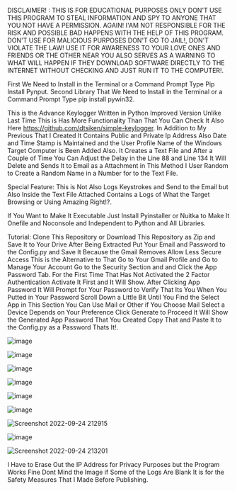 DISCLAIMER! : THIS IS FOR EDUCATIONAL PURPOSES ONLY DON'T USE THIS PROGRAM TO STEAL INFORMATION AND SPY TO ANYONE THAT YOU NOT HAVE A PERMISSION. AGAIN! I'AM NOT RESPONSIBLE FOR THE RISK AND POSSIBLE BAD HAPPENS WITH THE HELP OF THIS PROGRAM. DON'T USE FOR MALICIOUS PURPOSES DON'T GO TO JAIL!, DON'T VIOLATE THE LAW! USE IT FOR AWARENESS TO YOUR LOVE ONES AND FRIENDS OR THE OTHER NEAR YOU ALSO SERVES AS A WARNING TO WHAT WILL HAPPEN IF THEY DOWNLOAD SOFTWARE DIRECTLY TO THE INTERNET WITHOUT CHECKING AND JUST RUN IT TO THE COMPUTER!.

First We Need to Install in the Terminal or a Command Prompt Type Pip Install Pynput.
Second Library That We Need to Install in the Terminal or a Command Prompt Type pip install pywin32.

This is the Advance Keylogger Written in Python Improved Version Unlike Last Time This is Has More Functionality Than That You Can Check It Also Here https://github.com/dtsiken/simple-keylogger. In Addition to My Previous That I Created It Contains Public and Private Ip Address Also Date and Time Stamp is Maintained and the User Profile Name of the Windows Target Computer is Been Added Also. It Creates a Text File and After a Couple of Time You Can Adjust the Delay in the Line 88 and Line 134 It Will Delete and Sends It to Email as a Attachment in This Method I User Random to Create a Random Name in a Number for to the Text File.

Special Feature: 
This is Not Also Logs Keystrokes and Send to the Email but Also Inside the Text File Attached Contains a Logs of What the Target Browsing or Using Amazing Right!?.

If You Want to Make It Executable Just Install Pyinstaller or Nuitka to Make It Onefile and Noconsole and Independent to Python and All Libraries.

Tutorial: Clone This Repository or Download This Repository as Zip and Save It to Your Drive After Being Extracted Put Your Email and Password to the Config.py and Save It Because the Gmail Removes Allow Less Secure Access This is the Alternative to That Go to Your Gmail Profile and Go to Manage Your Account Go to the Security Section and and Click the App Password Tab. For the First Time That Has Not Activated the 2 Factor Authentication Activate It First and It Will Show. After Clicking App Password It Will Prompt for Your Password to Verify That Its You When You Putted in Your Password Scroll Down a Little Bit Until You Find the Select App in This Section You Can Use Mail or Other if You Choose Mail Select a Device Depends on Your Preference Click Generate to Proceed It Will Show the Generated App Password That You Created Copy That and Paste It to the Config.py as a Password Thats It!.

![image](https://user-images.githubusercontent.com/101923825/192100076-968eab79-b8f4-4eb6-b9d0-c90feca1b599.png)

![image](https://user-images.githubusercontent.com/101923825/192100097-17ab9645-53b8-4411-a16e-039403f06eb3.png)

![image](https://user-images.githubusercontent.com/101923825/192100127-0a2c6f15-616d-46f2-9cd4-49d51c51b110.png)

![image](https://user-images.githubusercontent.com/101923825/192100176-84219bcd-61d4-459c-9435-ea0ab32fdafc.png)

![image](https://user-images.githubusercontent.com/101923825/192100165-056933ac-d5fc-4cb1-83a5-476b8b24ea1c.png)

![image](https://user-images.githubusercontent.com/101923825/192100511-91142b07-bfae-46fb-b563-ec9b5807a5fe.png)

![Screenshot 2022-09-24 212915](https://user-images.githubusercontent.com/101923825/192100694-fe3099ec-f982-49ca-9906-76dacb34cdc4.png)

![image](https://user-images.githubusercontent.com/101923825/192100709-0fe237d9-007e-49b7-bb9c-1f1f01e3cde9.png)

![Screenshot 2022-09-24 213201](https://user-images.githubusercontent.com/101923825/192100802-ecd2fec3-9f55-4195-bda9-ac93b191d81f.png)

I Have to Erase Out the IP Address for Privacy Purposes but the Program Works Fine Dont Mind the Image if Some of the Logs Are Blank It is for the Safety Measures That I Made Before Publishing.

